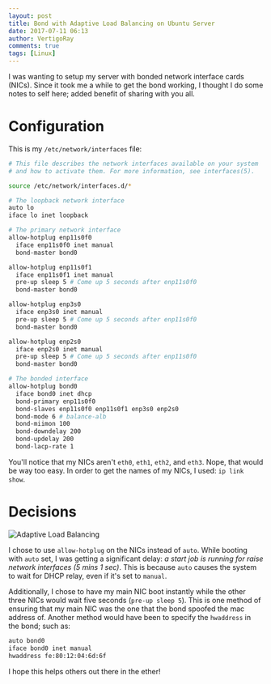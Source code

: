 ```yaml
---
layout: post
title: Bond with Adaptive Load Balancing on Ubuntu Server
date: 2017-07-11 06:13
author: VertigoRay
comments: true
tags: [Linux]
---
```

I was wanting to setup my server with bonded network interface cards (NICs). Since it took me a while to get the bond working, I thought I do some notes to self here; added benefit of sharing with you all.

# Configuration

This is my `/etc/network/interfaces` file:

```bash
# This file describes the network interfaces available on your system
# and how to activate them. For more information, see interfaces(5).

source /etc/network/interfaces.d/*

# The loopback network interface
auto lo
iface lo inet loopback

# The primary network interface
allow-hotplug enp11s0f0
  iface enp11s0f0 inet manual
  bond-master bond0

allow-hotplug enp11s0f1
  iface enp11s0f1 inet manual
  pre-up sleep 5 # Come up 5 seconds after enp11s0f0
  bond-master bond0

allow-hotplug enp3s0
  iface enp3s0 inet manual
  pre-up sleep 5 # Come up 5 seconds after enp11s0f0
  bond-master bond0

allow-hotplug enp2s0
  iface enp2s0 inet manual
  pre-up sleep 5 # Come up 5 seconds after enp11s0f0
  bond-master bond0

# The bonded interface
allow-hotplug bond0
  iface bond0 inet dhcp
  bond-primary enp11s0f0
  bond-slaves enp11s0f0 enp11s0f1 enp3s0 enp2s0
  bond-mode 6 # balance-alb
  bond-miimon 100
  bond-downdelay 200
  bond-updelay 200
  bond-lacp-rate 1
```

You'll notice that my NICs aren't `eth0`, `eth1`, `eth2`, and `eth3`. Nope, that would be way too easy. In order to get the names of my NICs, I used: `ip link show`.

# Decisions

<!-- <img class="size-medium wp-image-282 alignright" style="margin-top: 0.857143rem; margin-bottom: 0.857143rem; margin-left: 1.71429rem;" src="https://vertigion.com/wp-content/uploads/2017/07/adaptive-load-balancing1-300x279.png" alt="Adaptive Load Balancing" width="300" height="279" /> -->
![Adaptive Load Balancing](https://vertigion.com/wp-content/uploads/2017/07/adaptive-load-balancing1-300x279.png)

I chose to use `allow-hotplug` on the NICs instead of `auto`. While booting with `auto` set, I was getting a significant delay: *a start job is running for raise network interfaces (5 mins 1 sec)*. This is because `auto` causes the system to wait for DHCP relay, even if it's set to `manual`.

Additionally, I chose to have my main NIC boot instantly while the other three NICs would wait five seconds (`pre-up sleep 5`). This is one method of ensuring that my main NIC was the one that the bond spoofed the mac address of. Another method would have been to specify the `hwaddress` in the bond; such as:

```bash
auto bond0
iface bond0 inet manual
hwaddress fe:80:12:04:6d:6f
```

I hope this helps others out there in the ether!
